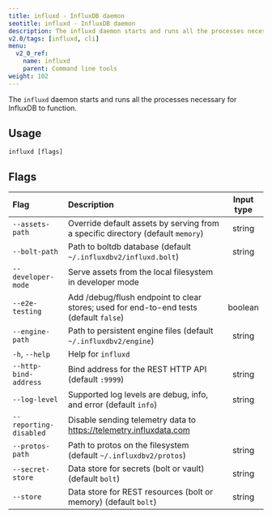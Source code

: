 ```yaml
---
title: influxd - InfluxDB daemon
seotitle: influxd - InfluxDB daemon
description: The influxd daemon starts and runs all the processes necessary for InfluxDB to function.
v2.0/tags: [influxd, cli]
menu:
  v2_0_ref:
    name: influxd
    parent: Command line tools
weight: 102
---
```


The `influxd` daemon starts and runs all the processes necessary for InfluxDB to function.

## Usage

```
influxd [flags]
```

## Flags

| Flag                   | Description                                                                            | Input type |
| :--------------------- | :------------------------------------------------------------------------------------- | :--------: |
| `--assets-path`        | Override default assets by serving from a specific directory (default `memory`)        |   string   |
| `--bolt-path`          | Path to boltdb database (default `~/.influxdbv2/influxd.bolt`)                         |   string   |
| `--developer-mode`     | Serve assets from the local filesystem in developer mode                               |            |
| `--e2e-testing`        | Add /debug/flush endpoint to clear stores; used for end-to-end tests (default `false`) |  boolean   |
| `--engine-path`        | Path to persistent engine files (default `~/.influxdbv2/engine`)                       |   string   |
| `-h`, `--help`         | Help for `influxd`                                                                     |            |
| `--http-bind-address`  | Bind address for the REST HTTP API (default `:9999`)                                   |   string   |
| `--log-level`          | Supported log levels are debug, info, and error (default `info`)                       |   string   |
| `--reporting-disabled` | Disable sending telemetry data to https://telemetry.influxdata.com                     |            |
| `--protos-path`        | Path to protos on the filesystem (default `~/.influxdbv2/protos`)                      |   string   |
| `--secret-store`       | Data store for secrets (bolt or vault) (default `bolt`)                                |   string   |
| `--store`              | Data store for REST resources (bolt or memory) (default `bolt`)                        |   string   |
